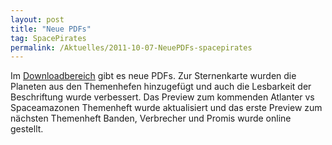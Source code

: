 ```yaml
---
layout: post
title: "Neue PDFs"
tag: SpacePirates
permalink: /Aktuelles/2011-10-07-NeuePDFs-spacepirates
---
```


Im [Downloadbereich](https://spacepirates.jcgames.de/Publikationen/) gibt es neue PDFs. Zur Sternenkarte wurden die Planeten aus den Themenhefen hinzugefügt und auch die Lesbarkeit der Beschriftung wurde verbessert. Das Preview zum kommenden Atlanter vs Spaceamazonen Themenheft wurde aktualisiert und das erste Preview zum nächsten Themenheft Banden, Verbrecher und Promis wurde online gestellt.


